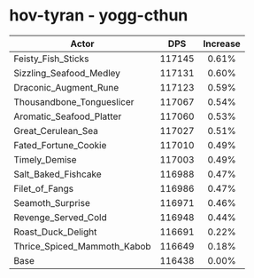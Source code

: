 # hov-tyran - yogg-cthun
| Actor | DPS | Increase |
|---|:---:|:---:|
|Feisty_Fish_Sticks|117145|0.61%|
|Sizzling_Seafood_Medley|117131|0.60%|
|Draconic_Augment_Rune|117123|0.59%|
|Thousandbone_Tongueslicer|117067|0.54%|
|Aromatic_Seafood_Platter|117060|0.53%|
|Great_Cerulean_Sea|117027|0.51%|
|Fated_Fortune_Cookie|117010|0.49%|
|Timely_Demise|117003|0.49%|
|Salt_Baked_Fishcake|116988|0.47%|
|Filet_of_Fangs|116986|0.47%|
|Seamoth_Surprise|116971|0.46%|
|Revenge_Served_Cold|116948|0.44%|
|Roast_Duck_Delight|116691|0.22%|
|Thrice_Spiced_Mammoth_Kabob|116649|0.18%|
|Base|116438|0.00%|
